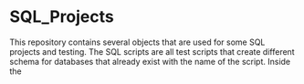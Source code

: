 # SQL_Projects
This repository contains several objects that are used for some SQL projects and testing. The SQL scripts are all test scripts that create different schema for databases that already exist with the name of the script. Inside the 
